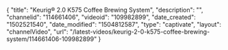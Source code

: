 {
    "title": "Keurig&reg; 2.0 K575 Coffee Brewing System",
    "description": "",
    "channelid": "114661406",
    "videoid": "109982899",
    "date_created": "1502521540",
    "date_modified": "1504812587",
    "type": "captivate",
    "layout": "channelVideo",
    "url": "\/latest-videos\/keurig-2-0-k575-coffee-brewing-system\/114661406-109982899"
}